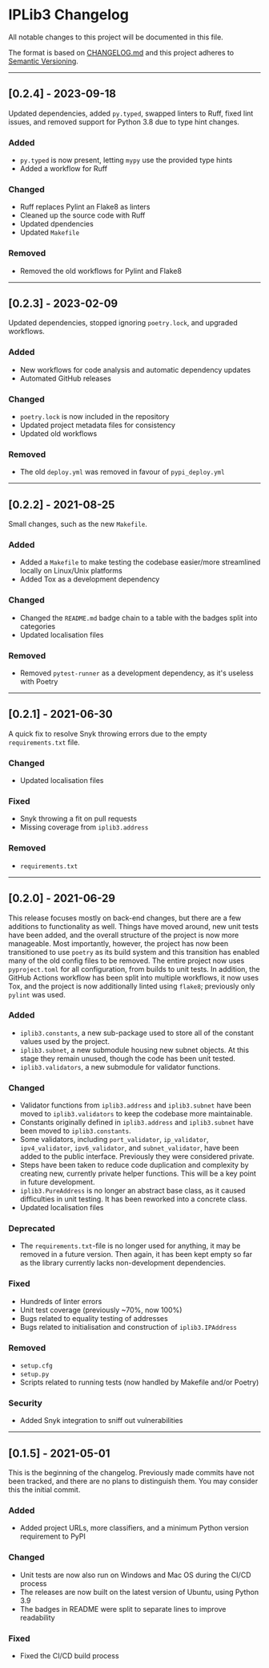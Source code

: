 
# IPLib3 Changelog

All notable changes to this project will be documented in this file.

The format is based on [CHANGELOG.md][CHANGELOG.md]
and this project adheres to [Semantic Versioning][Semantic Versioning].

<!-- 
TEMPLATE

## [major.minor.patch] - yyyy-mm-dd

A message that notes the main changes in the update.

### Added

### Changed

### Deprecated

### Fixed

### Removed

### Security

_______________________________________________________________________________
 
 -->

<!--
EXAMPLE

## [0.2.0] - 2021-06-02

Lorem Ipsum dolor sit amet.

### Added

- Cat pictures hidden in the library
- Added beeswax to the gears

### Changed

- Updated localisation files

-->

<!--
_______________________________________________________________________________

## [0.2.4] - 2023-09-18

Updated dependencies, added `py.typed`, swapped linters to Ruff, fixed lint
issues, and removed support for Python 3.8 due to type hint changes.

### Added

- `py.typed` is now present, letting `mypy` use the provided type hints
- Added a workflow for Ruff

### Changed

- Ruff replaces Pylint an Flake8 as linters
- Cleaned up the source code with Ruff
- Updated dpendencies
- Updated `Makefile`

### Removed

- Removed the old workflows for Pylint and Flake8

-->

_______________________________________________________________________________

## [0.2.4] - 2023-09-18

Updated dependencies, added `py.typed`, swapped linters to Ruff, fixed lint
issues, and removed support for Python 3.8 due to type hint changes.

### Added

- `py.typed` is now present, letting `mypy` use the provided type hints
- Added a workflow for Ruff

### Changed

- Ruff replaces Pylint an Flake8 as linters
- Cleaned up the source code with Ruff
- Updated dpendencies
- Updated `Makefile`

### Removed

- Removed the old workflows for Pylint and Flake8

_______________________________________________________________________________

## [0.2.3] - 2023-02-09

Updated dependencies, stopped ignoring `poetry.lock`, and upgraded workflows.

### Added

- New workflows for code analysis and automatic dependency updates
- Automated GitHub releases

### Changed

- `poetry.lock` is now included in the repository
- Updated project metadata files for consistency
- Updated old workflows

### Removed

- The old `deploy.yml` was removed in favour of `pypi_deploy.yml`

_______________________________________________________________________________

## [0.2.2] - 2021-08-25

Small changes, such as the new `Makefile`.

### Added

- Added a `Makefile` to make testing the codebase easier/more streamlined locally on Linux/Unix platforms
- Added Tox as a development dependency

### Changed

- Changed the `README.md` badge chain to a table with the badges split into categories
- Updated localisation files

### Removed

- Removed `pytest-runner` as a development dependency, as it's useless with Poetry

_______________________________________________________________________________

## [0.2.1] - 2021-06-30

A quick fix to resolve Snyk throwing errors due to the empty `requirements.txt`
file.

### Changed

- Updated localisation files

### Fixed

- Snyk throwing a fit on pull requests
- Missing coverage from `iplib3.address`

### Removed

- `requirements.txt`

_______________________________________________________________________________

## [0.2.0] - 2021-06-29

This release focuses mostly on back-end changes, but there are a few additions
to functionality as well. Things have moved around, new unit tests have been
added, and the overall structure of the project is now more manageable. Most
importantly, however, the project has now been transitioned to use `poetry` as
its build system and this transition has enabled many of the old config files
to be removed. The entire project now uses `pyproject.toml` for all
configuration, from builds to unit tests. In addition, the GitHub Actions
workflow has been split into multiple workflows, it now uses Tox, and the
project is now additionally linted using `flake8`; previously only `pylint`
was used.

### Added

- `iplib3.constants`, a new sub-package used to store all of the constant
  values used by the project.
- `iplib3.subnet`, a new submodule housing new subnet objects. At this
  stage they remain unused, though the code has been unit tested.
- `iplib3.validators`, a new submodule for validator functions.

### Changed

- Validator functions from `iplib3.address` and `iplib3.subnet` have been
  moved to `iplib3.validators` to keep the codebase more maintainable.
- Constants originally defined in `iplib3.address` and `iplib3.subnet`
  have been moved to `iplib3.constants`.
- Some validators, including `port_validator`, `ip_validator`,
  `ipv4_validator`, `ipv6_validator`, and `subnet_validator`, have been
  added to the public interface. Previously they were considered private.
- Steps have been taken to reduce code duplication and complexity by creating
  new, currently private helper functions. This will be a key point in
  future development.
- `iplib3.PureAddress` is no longer an abstract base class, as it caused
  difficulties in unit testing. It has been reworked into a concrete class.
- Updated localisation files

### Deprecated

- The `requirements.txt`-file is no longer used for anything, it may be removed
  in a future version. Then again, it has been kept empty so far as the library
  currently lacks non-development dependencies.

### Fixed

- Hundreds of linter errors
- Unit test coverage (previously ~70%, now 100%)
- Bugs related to equality testing of addresses
- Bugs related to initialisation and construction of `iplib3.IPAddress`

### Removed

- `setup.cfg`
- `setup.py`
- Scripts related to running tests (now handled by Makefile and/or Poetry)

### Security

- Added Snyk integration to sniff out vulnerabilities

_______________________________________________________________________________

## [0.1.5] - 2021-05-01

This is the beginning of the changelog. Previously made commits have not been
tracked, and there are no plans to distinguish them. You may consider this
the initial commit.

### Added

- Added project URLs, more classifiers,
  and a minimum Python version requirement to PyPI

### Changed

- Unit tests are now also run on Windows and Mac OS during the CI/CD process
- The releases are now built on the latest version of Ubuntu, using Python 3.9
- The badges in README were split to separate lines to improve readability

### Fixed

- Fixed the CI/CD build process

[CHANGELOG.md]: https://keepachangelog.com/en/1.1.0/
[Semantic Versioning]: http://semver.org/

<!-- markdownlint-configure-file {
    "MD022": false,
    "MD024": false,
    "MD030": false,
    "MD032": false
} -->
<!--
    MD022: Blanks around headings
    MD024: No duplicate headings
    MD030: Spaces after list markers
    MD032: Blanks around lists
-->

